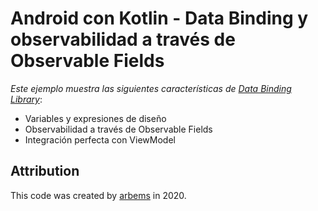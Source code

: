# Android con Kotlin - Data Binding y observabilidad a través de Observable Fields

*Este ejemplo muestra las siguientes características de [Data Binding Library](https://developer.android.com/topic/libraries/data-binding/index.html)*:

* Variables y expresiones de diseño
* Observabilidad a través de Observable Fields
* Integración perfecta con ViewModel

## Attribution

This code was created by [arbems](https://github.com/arbems) in 2020.
